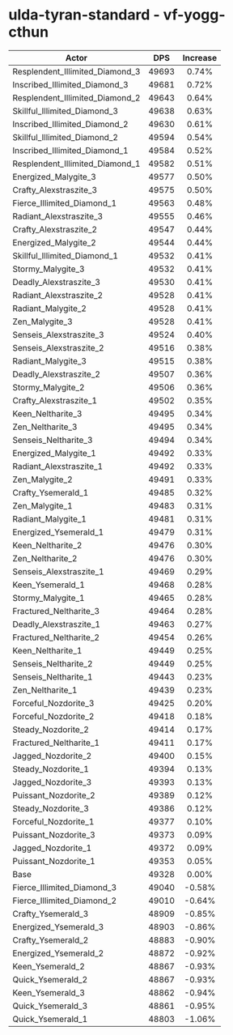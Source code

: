# ulda-tyran-standard - vf-yogg-cthun
| Actor | DPS | Increase |
|---|:---:|:---:|
|Resplendent_Illimited_Diamond_3|49693|0.74%|
|Inscribed_Illimited_Diamond_3|49681|0.72%|
|Resplendent_Illimited_Diamond_2|49643|0.64%|
|Skillful_Illimited_Diamond_3|49638|0.63%|
|Inscribed_Illimited_Diamond_2|49630|0.61%|
|Skillful_Illimited_Diamond_2|49594|0.54%|
|Inscribed_Illimited_Diamond_1|49584|0.52%|
|Resplendent_Illimited_Diamond_1|49582|0.51%|
|Energized_Malygite_3|49577|0.50%|
|Crafty_Alexstraszite_3|49575|0.50%|
|Fierce_Illimited_Diamond_1|49563|0.48%|
|Radiant_Alexstraszite_3|49555|0.46%|
|Crafty_Alexstraszite_2|49547|0.44%|
|Energized_Malygite_2|49544|0.44%|
|Skillful_Illimited_Diamond_1|49532|0.41%|
|Stormy_Malygite_3|49532|0.41%|
|Deadly_Alexstraszite_3|49530|0.41%|
|Radiant_Alexstraszite_2|49528|0.41%|
|Radiant_Malygite_2|49528|0.41%|
|Zen_Malygite_3|49528|0.41%|
|Senseis_Alexstraszite_3|49524|0.40%|
|Senseis_Alexstraszite_2|49516|0.38%|
|Radiant_Malygite_3|49515|0.38%|
|Deadly_Alexstraszite_2|49507|0.36%|
|Stormy_Malygite_2|49506|0.36%|
|Crafty_Alexstraszite_1|49502|0.35%|
|Keen_Neltharite_3|49495|0.34%|
|Zen_Neltharite_3|49495|0.34%|
|Senseis_Neltharite_3|49494|0.34%|
|Energized_Malygite_1|49492|0.33%|
|Radiant_Alexstraszite_1|49492|0.33%|
|Zen_Malygite_2|49491|0.33%|
|Crafty_Ysemerald_1|49485|0.32%|
|Zen_Malygite_1|49483|0.31%|
|Radiant_Malygite_1|49481|0.31%|
|Energized_Ysemerald_1|49479|0.31%|
|Keen_Neltharite_2|49476|0.30%|
|Zen_Neltharite_2|49476|0.30%|
|Senseis_Alexstraszite_1|49469|0.29%|
|Keen_Ysemerald_1|49468|0.28%|
|Stormy_Malygite_1|49465|0.28%|
|Fractured_Neltharite_3|49464|0.28%|
|Deadly_Alexstraszite_1|49463|0.27%|
|Fractured_Neltharite_2|49454|0.26%|
|Keen_Neltharite_1|49449|0.25%|
|Senseis_Neltharite_2|49449|0.25%|
|Senseis_Neltharite_1|49443|0.23%|
|Zen_Neltharite_1|49439|0.23%|
|Forceful_Nozdorite_3|49425|0.20%|
|Forceful_Nozdorite_2|49418|0.18%|
|Steady_Nozdorite_2|49414|0.17%|
|Fractured_Neltharite_1|49411|0.17%|
|Jagged_Nozdorite_2|49400|0.15%|
|Steady_Nozdorite_1|49394|0.13%|
|Jagged_Nozdorite_3|49393|0.13%|
|Puissant_Nozdorite_2|49389|0.12%|
|Steady_Nozdorite_3|49386|0.12%|
|Forceful_Nozdorite_1|49377|0.10%|
|Puissant_Nozdorite_3|49373|0.09%|
|Jagged_Nozdorite_1|49372|0.09%|
|Puissant_Nozdorite_1|49353|0.05%|
|Base|49328|0.00%|
|Fierce_Illimited_Diamond_3|49040|-0.58%|
|Fierce_Illimited_Diamond_2|49010|-0.64%|
|Crafty_Ysemerald_3|48909|-0.85%|
|Energized_Ysemerald_3|48903|-0.86%|
|Crafty_Ysemerald_2|48883|-0.90%|
|Energized_Ysemerald_2|48872|-0.92%|
|Keen_Ysemerald_2|48867|-0.93%|
|Quick_Ysemerald_2|48867|-0.93%|
|Keen_Ysemerald_3|48862|-0.94%|
|Quick_Ysemerald_3|48861|-0.95%|
|Quick_Ysemerald_1|48803|-1.06%|
